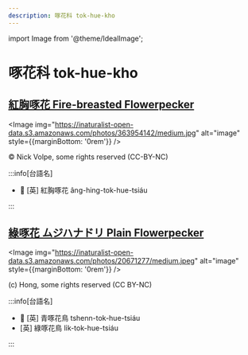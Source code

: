```yaml
---
description: 啄花科 tok-hue-kho
---
```


import Image from '@theme/IdealImage';

# 啄花科 tok-hue-kho

## [紅胸啄花 Fire-breasted Flowerpecker](https://ebird.org/species/fibflo1)

<Image img="https://inaturalist-open-data.s3.amazonaws.com/photos/363954142/medium.jpg" alt="image" style={{marginBottom: '0rem'}} />

<p className="image-caption">
© Nick Volpe, some rights reserved (CC-BY-NC)
</p>

:::info[台語名]

- 🎯 [英] 紅胸啄花 âng-hing-tok-hue-tsiáu

:::

## [綠啄花 ムジハナドリ Plain Flowerpecker](https://ebird.org/species/plaflo2)

<Image img="https://inaturalist-open-data.s3.amazonaws.com/photos/20671277/medium.jpeg" alt="image" style={{marginBottom: '0rem'}} />

<p className="image-caption">
(c) Hong, some rights reserved (CC BY-NC)
</p>

:::info[台語名]

- 🎯 [英] 青啄花鳥 tshenn-tok-hue-tsiáu
- [英] 綠啄花鳥 li̍k-tok-hue-tsiáu

:::
